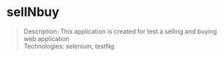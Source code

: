# sellNbuy
> Description: This application is created for test a selling and buying web application <br/>
> Technologies: selenium, testNg
